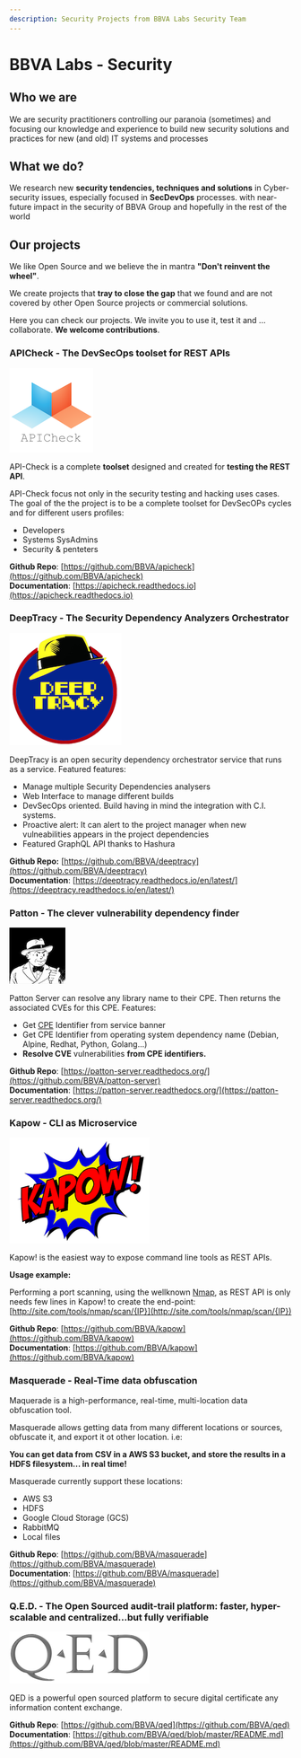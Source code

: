 ```yaml
---
description: Security Projects from BBVA Labs Security Team
---
```


# BBVA Labs - Security

## Who we are

We are security practitioners controlling our paranoia (sometimes) and focusing our knowledge and experience to build new security solutions and practices for new (and old) IT systems and processes

## What we do?

We research new **security tendencies, techniques and solutions** in Cyber-security issues, especially focused in **SecDevOps** processes. with near-future impact in the security of BBVA Group and hopefully in the rest of the world

## Our projects

We like Open Source and we believe the in mantra **"Don't reinvent the wheel"**.

We create projects that **tray to close the gap** that we found and are not covered by other Open Source projects or commercial solutions.

Here you can check our projects. We invite you to use it, test it and ... collaborate. **We welcome contributions**.

### APICheck - The DevSecOps toolset for REST APIs

![](.gitbook/assets/apicheck-logo.png)

API-Check is a complete **toolset** designed and created for **testing the REST API**.

API-Check focus not only in the security testing and hacking uses cases. The goal of the the project is to be a complete toolset for DevSecOPs cycles and for different users profiles:

* Developers
* Systems SysAdmins
* Security & penteters

**Github Repo**: [https://github.com/BBVA/apicheck](https://github.com/BBVA/apicheck)  
**Documentation**: [https://apicheck.readthedocs.io](https://apicheck.readthedocs.io)

### DeepTracy - The Security Dependency Analyzers Orchestrator

![](.gitbook/assets/deeptracy-logo-small.png)

DeepTracy is an open security dependency orchestrator service that runs as a service. Featured features:

* Manage multiple Security Dependencies analysers
* Web Interface to manage different builds
* DevSecOps oriented. Build having in mind the integration with C.I. systems.
* Proactive alert: It can alert to the project manager when new vulneabilities appears in the project dependencies
* Featured GraphQL API thanks to Hashura

**Github Repo:** [https://github.com/BBVA/deeptracy](https://github.com/BBVA/deeptracy)   
**Documentation**: [https://deeptracy.readthedocs.io/en/latest/](https://deeptracy.readthedocs.io/en/latest/)

### Patton - The clever vulnerability dependency finder

![](.gitbook/assets/patton-logo.png)

Patton Server can resolve any library name to their CPE. Then returns the associated CVEs for this CPE. Features:

* Get [CPE](https://nvd.nist.gov/products/cpe) Identifier from service banner 
* Get CPE Identifier from operating system dependency name \(Debian, Alpine, Redhat, Python, Golang...\)
* **Resolve CVE** vulnerabilities **from CPE identifiers.**

**Github Repo**: [https://patton-server.readthedocs.org/](https://github.com/BBVA/patton-server)   
**Documentation**: [https://patton-server.readthedocs.org/](https://patton-server.readthedocs.org/)

### Kapow - CLI as Microservice

![](.gitbook/assets/kapow.png)

Kapow! is the easiest way to expose command line tools as REST APIs.

**Usage example:**

Performing a port scanning, using the wellknown [Nmap](https://nmap.org), as REST API is only needs few lines in Kapow! to create the end-point: [http://site.com/tools/nmap/scan/{IP}](http://site.com/tools/nmap/scan/{IP})

**Github Repo**: [https://github.com/BBVA/kapow](https://github.com/BBVA/kapow)   
**Documentation**: [https://github.com/BBVA/kapow](https://github.com/BBVA/kapow)

### Masquerade - Real-Time data obfuscation

Maquerade is a high-performance, real-time, multi-location data obfuscation tool.

Masquerade allows getting data from many different locations or sources, obfuscate it, and export it ot other location. i.e:

**You can get data from CSV in a AWS S3 bucket, and store the results in a HDFS filesystem... in real time!**

Masquerade currently support these locations:

* AWS S3
* HDFS
* Google Cloud Storage \(GCS\)
* RabbitMQ
* Local files

**Github Repo**: [https://github.com/BBVA/masquerade](https://github.com/BBVA/masquerade)   
**Documentation**: [https://github.com/BBVA/masquerade](https://github.com/BBVA/masquerade)

### Q.E.D. - The Open Sourced audit-trail platform: faster, hyper-scalable and centralized...but fully verifiable

![](.gitbook/assets/qed_logo.png)

QED is a powerful open sourced platform to secure digital certificate any information content exchange.

**Github Repo**: [https://github.com/BBVA/qed](https://github.com/BBVA/qed)   
**Documentation**: [https://github.com/BBVA/qed/blob/master/README.md](https://github.com/BBVA/qed/blob/master/README.md)

